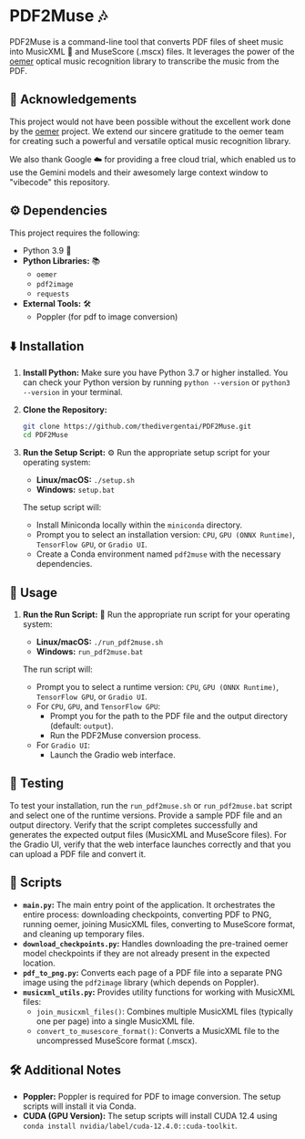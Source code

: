# PDF2Muse 🎶

PDF2Muse is a command-line tool that converts PDF files of sheet music into MusicXML 🎼 and MuseScore (.mscx) files. It leverages the power of the [oemer](https://github.com/BreezeWhite/oemer) optical music recognition library to transcribe the music from the PDF.

## 🙏 Acknowledgements

This project would not have been possible without the excellent work done by the [oemer](https://github.com/BreezeWhite/oemer) project. We extend our sincere gratitude to the oemer team for creating such a powerful and versatile optical music recognition library.

We also thank Google ☁️ for providing a free cloud trial, which enabled us to use the Gemini models and their awesomely large context window to "vibecode" this repository.


## ⚙️ Dependencies

This project requires the following:

*   Python 3.9 🐍
*   **Python Libraries:** 📚
    *   `oemer`
    *   `pdf2image`
    *   `requests`
*   **External Tools:** 🛠️
    *   Poppler (for pdf to image conversion)

## ⬇️ Installation

1.  **Install Python:** Make sure you have Python 3.7 or higher installed. You can check your Python version by running `python --version` or `python3 --version` in your terminal.
2.  **Clone the Repository:**
    ```bash
    git clone https://github.com/thedivergentai/PDF2Muse.git
    cd PDF2Muse
    ```
3.  **Run the Setup Script:** ⚙️
    Run the appropriate setup script for your operating system:
    *   **Linux/macOS:** `./setup.sh`
    *   **Windows:** `setup.bat`

    The setup script will:
    *   Install Miniconda locally within the `miniconda` directory.
    *   Prompt you to select an installation version: `CPU`, `GPU (ONNX Runtime)`, `TensorFlow GPU`, or `Gradio UI`.
    *   Create a Conda environment named `pdf2muse` with the necessary dependencies.

## 🚀 Usage

1.  **Run the Run Script:** 🚀
    Run the appropriate run script for your operating system:
    *   **Linux/macOS:** `./run_pdf2muse.sh`
    *   **Windows:** `run_pdf2muse.bat`

    The run script will:
    *   Prompt you to select a runtime version: `CPU`, `GPU (ONNX Runtime)`, `TensorFlow GPU`, or `Gradio UI`.
    *   For `CPU`, `GPU`, and `TensorFlow GPU`:
        *   Prompt you for the path to the PDF file and the output directory (default: `output`).
        *   Run the PDF2Muse conversion process.
    *   For `Gradio UI`:
        *   Launch the Gradio web interface.

## 🧪 Testing

To test your installation, run the `run_pdf2muse.sh` or `run_pdf2muse.bat` script and select one of the runtime versions. Provide a sample PDF file and an output directory. Verify that the script completes successfully and generates the expected output files (MusicXML and MuseScore files). For the Gradio UI, verify that the web interface launches correctly and that you can upload a PDF file and convert it.

## 📜 Scripts

*   **`main.py`:** The main entry point of the application. It orchestrates the entire process: downloading checkpoints, converting PDF to PNG, running oemer, joining MusicXML files, converting to MuseScore format, and cleaning up temporary files.
*   **`download_checkpoints.py`:** Handles downloading the pre-trained oemer model checkpoints if they are not already present in the expected location.
*   **`pdf_to_png.py`:** Converts each page of a PDF file into a separate PNG image using the `pdf2image` library (which depends on Poppler).
*   **`musicxml_utils.py`:** Provides utility functions for working with MusicXML files:
    *   `join_musicxml_files()`: Combines multiple MusicXML files (typically one per page) into a single MusicXML file.
    *   `convert_to_musescore_format()`: Converts a MusicXML file to the uncompressed MuseScore format (.mscx).

## 🛠️ Additional Notes

*   **Poppler:** Poppler is required for PDF to image conversion. The setup scripts will install it via Conda.
*   **CUDA (GPU Version):** The setup scripts will install CUDA 12.4 using `conda install nvidia/label/cuda-12.4.0::cuda-toolkit`.
